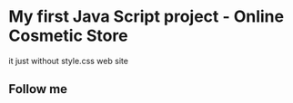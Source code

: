 # My first Java Script project - Online Cosmetic Store

it just without style.css web site

## Follow me
